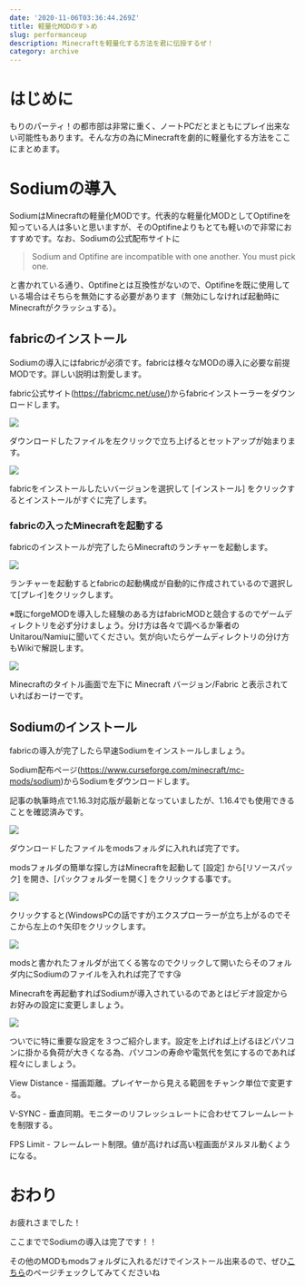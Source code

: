 ```yaml
---
date: '2020-11-06T03:36:44.269Z'
title: 軽量化MODのすゝめ
slug: performanceup
description: Minecraftを軽量化する方法を君に伝授するぜ！
category: archive
---
```

# はじめに

もりのパーティ！の都市部は非常に重く、ノートPCだとまともにプレイ出来ない可能性もあります。そんな方の為にMinecraftを劇的に軽量化する方法をここにまとめます。

# Sodiumの導入

SodiumはMinecraftの軽量化MODです。代表的な軽量化MODとしてOptifineを知っている人は多いと思いますが、そのOptifineよりもとても軽いので非常におすすめです。なお、Sodiumの公式配布サイトに

> Sodium and Optifine are incompatible with one another. You must pick one.

と書かれている通り、Optifineとは互換性がないので、Optifineを既に使用している場合はそちらを無効にする必要があります（無効にしなければ起動時にMinecraftがクラッシュする）。

## fabricのインストール

Sodiumの導入にはfabricが必須です。fabricは様々なMODの導入に必要な前提MODです。詳しい説明は割愛します。

fabric公式サイト(<https://fabricmc.net/use/>)からfabricインストーラーをダウンロードします。

![](/img/スクリーンショット-2020-11-06-131159.png)

ダウンロードしたファイルを左クリックで立ち上げるとセットアップが始まります。

![](/img/スクリーンショット-2020-11-06-131702.png)

fabricをインストールしたいバージョンを選択して \[インストール] をクリックするとインストールがすぐに完了します。

### fabricの入ったMinecraftを起動する

fabricのインストールが完了したらMinecraftのランチャーを起動します。

![](/img/スクリーンショット-2020-11-06-134858.png)

ランチャーを起動するとfabricの起動構成が自動的に作成されているので選択して\[プレイ]をクリックします。

※既にforgeMODを導入した経験のある方はfabricMODと競合するのでゲームディレクトリを必ず分けましょう。分け方は各々で調べるか筆者のUnitarou/Namiuに聞いてください。気が向いたらゲームディレクトリの分け方もWikiで解説します。

![](/img/2020-11-06_13.52.52.png)

Minecraftのタイトル画面で左下に Minecraft バージョン/Fabric と表示されていればおーけーです。

## Sodiumのインストール

fabricの導入が完了したら早速Sodiumをインストールしましょう。

Sodium配布ページ(<https://www.curseforge.com/minecraft/mc-mods/sodium>)からSodiumをダウンロードします。

記事の執筆時点で1.16.3対応版が最新となっていましたが、1.16.4でも使用できることを確認済みです。

![](/img/スクリーンショット-2020-11-06-141157.png)

ダウンロードしたファイルをmodsフォルダに入れれば完了です。

modsフォルダの簡単な探し方はMinecraftを起動して \[設定] から\[リソースパック] を開き、\[パックフォルダーを開く] をクリックする事です。

![](/img/スクリーンショット-2020-11-06-142149.png)

クリックすると(WindowsPCの話ですが)エクスプローラーが立ち上がるのでそこから左上の↑矢印をクリックします。

![](/img/スクリーンショット-2020-11-06-144951.png)

modsと書かれたフォルダが出てくる筈なのでクリックして開いたらそのフォルダ内にSodiumのファイルを入れれば完了です😘

Minecraftを再起動すればSodiumが導入されているのであとはビデオ設定からお好みの設定に変更しましょう。

![](/img/2020-11-06_14.33.35.png)

ついでに特に重要な設定を３つご紹介します。設定を上げれば上げるほどパソコンに掛かる負荷が大きくなる為、パソコンの寿命や電気代を気にするのであれば程々にしましょう。

View Distance  - 描画距離。プレイヤーから見える範囲をチャンク単位で変更する。

V-SYNC - 垂直同期。モニターのリフレッシュレートに合わせてフレームレートを制限する。

FPS Limit - フレームレート制限。値が高ければ高い程画面がヌルヌル動くようになる。

# おわり

お疲れさまでした！

ここまででSodiumの導入は完了です！！

その他のMODもmodsフォルダに入れるだけでインストール出来るので、ぜひ[こちら](https://wiki.morino.party/recommendedmods)のページチェックしてみてくださいね
